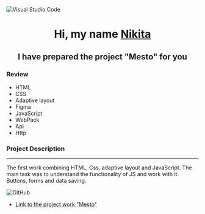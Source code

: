 ![Visual Studio Code](https://img.shields.io/badge/Visual%20Studio%20Code-0078d7.svg?style=for-the-badge&logo=visual-studio-code&logoColor=white)


<h1 align="center">Hi, my name <a href="https://vk.com/haircutterpro" target="_blank">Nikita</a></h1>
<h2 align="center">I have prepared the project "Mesto" for you</h2>

### Review
* HTML
* CSS
* Adaptive layout
* Figma
* JavaScript
* WebPack
* Api
* Http

**<h3>Project Description</h3>**
________________________

The first work combining HTML, Css, adaptive layout and JavaScript.
The main task was to understand the functionality of JS and work with it. Buttons, forms and data saving.

![GitHub](https://img.shields.io/badge/github-%23121011.svg?style=for-the-badge&logo=github&logoColor=white)

* [Link to the project work "Mesto"](https://prokopenko-nikita-dev.github.io/mesto/)
